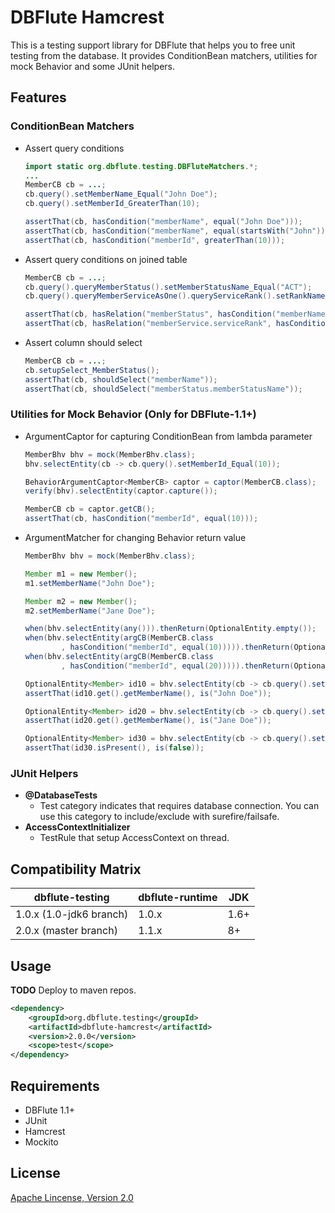 DBFlute Hamcrest
================

This is a testing support library for DBFlute that helps you to free unit
testing from the database. It provides ConditionBean matchers, utilities for
mock Behavior and some JUnit helpers.

Features
--------

### ConditionBean Matchers

- Assert query conditions
    
    ```java
    import static org.dbflute.testing.DBFluteMatchers.*;
    ...
    MemberCB cb = ...;
    cb.query().setMemberName_Equal("John Doe");
    cb.query().setMemberId_GreaterThan(10);
    
    assertThat(cb, hasCondition("memberName", equal("John Doe")));
    assertThat(cb, hasCondition("memberName", equal(startsWith("John"))));
    assertThat(cb, hasCondition("memberId", greaterThan(10)));
    ```
    
- Assert query conditions on joined table
    
    ```java
    MemberCB cb = ...;
    cb.query().queryMemberStatus().setMemberStatusName_Equal("ACT");
    cb.query().queryMemberServiceAsOne().queryServiceRank().setRankName_Equal("VIP");
    
    assertThat(cb, hasRelation("memberStatus", hasCondition("memberName", equal("ACT"))));
    assertThat(cb, hasRelation("memberService.serviceRank", hasCondition("rankName", equal("ACT"))));
    ```
    
- Assert column should select
    
    ```java
    MemberCB cb = ...;
    cb.setupSelect_MemberStatus();
    assertThat(cb, shouldSelect("memberName"));
    assertThat(cb, shouldSelect("memberStatus.memberStatusName"));
    ```
    

### Utilities for Mock Behavior (Only for DBFlute-1.1+)
- ArgumentCaptor for capturing ConditionBean from lambda parameter
    ```java
    MemberBhv bhv = mock(MemberBhv.class);
    bhv.selectEntity(cb -> cb.query().setMemberId_Equal(10));
    
    BehaviorArgumentCaptor<MemberCB> captor = captor(MemberCB.class);
    verify(bhv).selectEntity(captor.capture());
    
    MemberCB cb = captor.getCB();
    assertThat(cb, hasCondition("memberId", equal(10)));
    ```
- ArgumentMatcher for changing Behavior return value
    ```java
    MemberBhv bhv = mock(MemberBhv.class);
    
    Member m1 = new Member();
    m1.setMemberName("John Doe");
    
    Member m2 = new Member();
    m2.setMemberName("Jane Doe");
    
    when(bhv.selectEntity(any())).thenReturn(OptionalEntity.empty());
    when(bhv.selectEntity(argCB(MemberCB.class
            , hasCondition("memberId", equal(10))))).thenReturn(OptionalEntity.of(m1));
    when(bhv.selectEntity(argCB(MemberCB.class
            , hasCondition("memberId", equal(20))))).thenReturn(OptionalEntity.of(m2));
    
    OptionalEntity<Member> id10 = bhv.selectEntity(cb -> cb.query().setMemberId_Equal(10));
    assertThat(id10.get().getMemberName(), is("John Doe"));
    
    OptionalEntity<Member> id20 = bhv.selectEntity(cb -> cb.query().setMemberId_Equal(20));
    assertThat(id20.get().getMemberName(), is("Jane Doe"));
    
    OptionalEntity<Member> id30 = bhv.selectEntity(cb -> cb.query().setMemberId_Equal(30));
    assertThat(id30.isPresent(), is(false));
    ```

### JUnit Helpers
- **@DatabaseTests**
    - Test category indicates that requires database connection. You can use
    this category to include/exclude with surefire/failsafe.
- **AccessContextInitializer**
    - TestRule that setup AccessContext on thread.


Compatibility Matrix
--------------------

|dbflute-testing|dbflute-runtime|JDK|
|---------------|---------------|---|
|1.0.x (1.0-jdk6 branch)|1.0.x|1.6+|
|2.0.x (master branch)  |1.1.x|8+  |


Usage
---------

**TODO** Deploy to maven repos.

```xml
<dependency>
    <groupId>org.dbflute.testing</groupId>
    <artifactId>dbflute-hamcrest</artifactId>
    <version>2.0.0</version>
    <scope>test</scope>
</dependency>
```


Requirements
------------

- DBFlute 1.1+
- JUnit
- Hamcrest
- Mockito


License
--------

[Apache Lincense, Version 2.0](https://www.apache.org/licenses/LICENSE-2.0)

